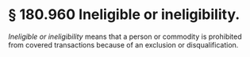 # § 180.960   Ineligible or ineligibility.

*Ineligible or ineligibility* means that a person or commodity is prohibited from covered transactions because of an exclusion or disqualification.






